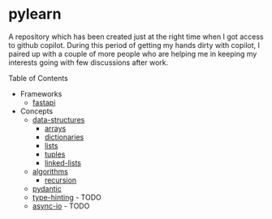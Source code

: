 # pylearn

A repository which has been created just at the right time when I got access to github copilot. 
During this period of getting my hands dirty with copilot, I paired up with a couple of more 
people who are helping me in keeping my interests going with few discussions after work.

Table of Contents

- Frameworks
    - [fastapi](fastapi/)
- Concepts
    - [data-structures](data-structures/)
      - [arrays](data-structures/arrays/)
      - [dictionaries](data-structures/dictionaries/)
      - [lists](data-structures/lists/)
      - [tuples](data-structures/tuples/)
      - [linked-lists](data-structures/linked_lists/)
    - [algorithms](algorithms/)
      - [recursion](algorithms/recursion/)
    - [pydantic](pydantic/)
    - [type-hinting](type-hinting/) - TODO
    - [async-io](async-io/) - TODO